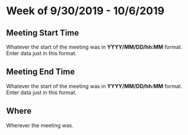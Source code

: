 # Week of 9/30/2019 - 10/6/2019

## Meeting Start Time

Whatever the start of the meeting was in **YYYY/MM/DD/hh:MM** format. Enter data just in this format.

## Meeting End Time

Whatever the start of the meeting was in **YYYY/MM/DD/hh:MM** format. Enter data just in this format.

## Where

Wherever the meeting was.
